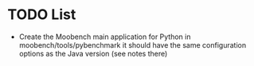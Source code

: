# TODO List

- Create the Moobench main application for Python in moobench/tools/pybenchmark 
  it should have the same configuration options as the Java version (see notes there)

